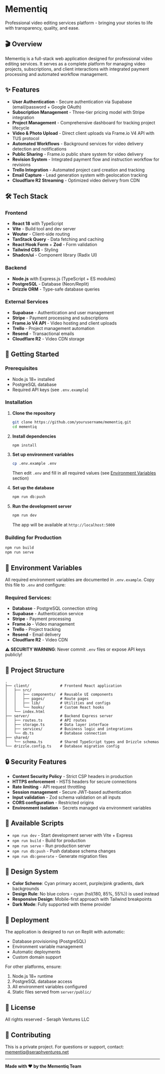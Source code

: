 # Mementiq

Professional video editing services platform - bringing your stories to life with transparency, quality, and ease.

## 🎬 Overview

Mementiq is a full-stack web application designed for professional video editing services. It serves as a complete platform for managing video projects, subscriptions, and client interactions with integrated payment processing and automated workflow management.

## ✨ Features

- **User Authentication** - Secure authentication via Supabase (email/password + Google OAuth)
- **Subscription Management** - Three-tier pricing model with Stripe integration
- **Project Management** - Comprehensive dashboard for tracking project lifecycle
- **Video & Photo Upload** - Direct client uploads via Frame.io V4 API with TUS protocol
- **Automated Workflows** - Background services for video delivery detection and notifications
- **Public Sharing** - Frame.io public share system for video delivery
- **Revision System** - Integrated payment flow and instruction workflow for revisions
- **Trello Integration** - Automated project card creation and tracking
- **Email Capture** - Lead generation system with geolocation tracking
- **Cloudflare R2 Streaming** - Optimized video delivery from CDN

## 🛠️ Tech Stack

### Frontend
- **React 18** with TypeScript
- **Vite** - Build tool and dev server
- **Wouter** - Client-side routing
- **TanStack Query** - Data fetching and caching
- **React Hook Form** + **Zod** - Form validation
- **Tailwind CSS** - Styling
- **Shadcn/ui** - Component library (Radix UI)

### Backend
- **Node.js** with Express.js (TypeScript + ES modules)
- **PostgreSQL** - Database (Neon/Replit)
- **Drizzle ORM** - Type-safe database queries

### External Services
- **Supabase** - Authentication and user management
- **Stripe** - Payment processing and subscriptions
- **Frame.io V4 API** - Video hosting and client uploads
- **Trello** - Project management automation
- **Resend** - Transactional emails
- **Cloudflare R2** - Video CDN storage

## 🚀 Getting Started

### Prerequisites

- Node.js 18+ installed
- PostgreSQL database
- Required API keys (see `.env.example`)

### Installation

1. **Clone the repository**
   ```bash
   git clone https://github.com/yourusername/mementiq.git
   cd mementiq
   ```

2. **Install dependencies**
   ```bash
   npm install
   ```

3. **Set up environment variables**
   ```bash
   cp .env.example .env
   ```
   Then edit `.env` and fill in all required values (see [Environment Variables](#environment-variables) section)

4. **Set up the database**
   ```bash
   npm run db:push
   ```

5. **Run the development server**
   ```bash
   npm run dev
   ```

   The app will be available at `http://localhost:5000`

### Building for Production

```bash
npm run build
npm run serve
```

## 🔐 Environment Variables

All required environment variables are documented in `.env.example`. Copy this file to `.env` and configure:

### Required Services:
- **Database** - PostgreSQL connection string
- **Supabase** - Authentication service
- **Stripe** - Payment processing
- **Frame.io** - Video management
- **Trello** - Project tracking
- **Resend** - Email delivery
- **Cloudflare R2** - Video CDN

⚠️ **SECURITY WARNING**: Never commit `.env` files or expose API keys publicly!

## 📁 Project Structure

```
.
├── client/              # Frontend React application
│   ├── src/
│   │   ├── components/  # Reusable UI components
│   │   ├── pages/       # Route pages
│   │   ├── lib/         # Utilities and configs
│   │   └── hooks/       # Custom React hooks
│   └── index.html
├── server/              # Backend Express server
│   ├── routes.ts        # API routes
│   ├── storage.ts       # Data layer interface
│   ├── services/        # Business logic and integrations
│   └── db.ts            # Database connection
├── shared/
│   └── schema.ts        # Shared TypeScript types and Drizzle schemas
└── drizzle.config.ts    # Database migration config
```

## 🔒 Security Features

- **Content Security Policy** - Strict CSP headers in production
- **HTTPS enforcement** - HSTS headers for secure connections
- **Rate limiting** - API request throttling
- **Session management** - Secure JWT-based authentication
- **Input validation** - Zod schema validation on all inputs
- **CORS configuration** - Restricted origins
- **Environment isolation** - Secrets managed via environment variables

## 📝 Available Scripts

- `npm run dev` - Start development server with Vite + Express
- `npm run build` - Build for production
- `npm run serve` - Run production server
- `npm run db:push` - Push database schema changes
- `npm run db:generate` - Generate migration files

## 🎨 Design System

- **Color Scheme**: Cyan primary accent, purple/pink gradients, dark backgrounds
- **Design Rule**: No blue colors - cyan (hsl(180, 85%, 55%)) is used instead
- **Responsive Design**: Mobile-first approach with Tailwind breakpoints
- **Dark Mode**: Fully supported with theme provider

## 🔄 Deployment

The application is designed to run on Replit with automatic:
- Database provisioning (PostgreSQL)
- Environment variable management
- Automatic deployments
- Custom domain support

For other platforms, ensure:
1. Node.js 18+ runtime
2. PostgreSQL database access
3. All environment variables configured
4. Static files served from `server/public/`

## 📄 License

All rights reserved - Seraph Ventures LLC

## 🤝 Contributing

This is a private project. For questions or support, contact: mementiq@seraphventures.net

---

**Made with ❤️ by the Mementiq Team**
